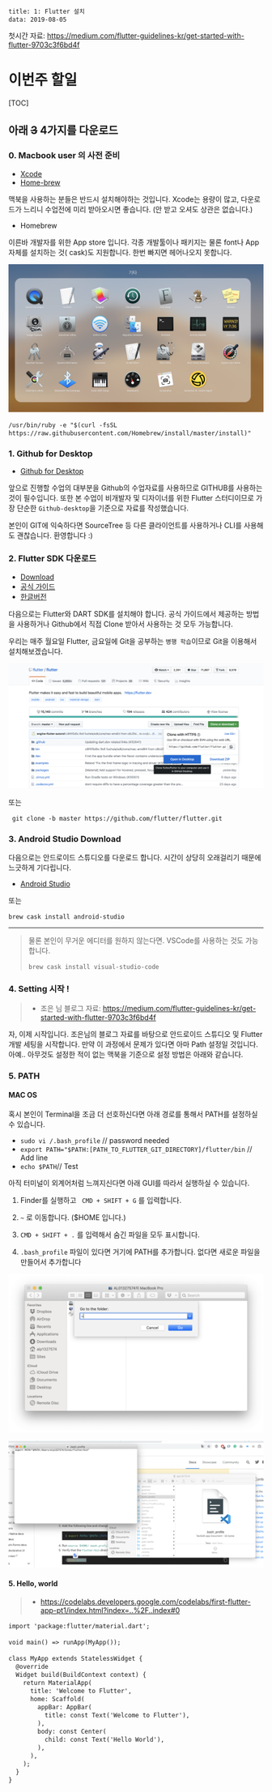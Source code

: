 ```
title: 1: Flutter 설치
data: 2019-08-05
```



첫시간 자료: https://medium.com/flutter-guidelines-kr/get-started-with-flutter-9703c3f6bd4f

# 이번주 할일

[TOC]


## 아래 ~~3~~ 4가지를 다운로드


### 0. Macbook user 의 사전 준비

- [Xcode](https://itunes.apple.com/us/app/xcode/id497799835)
- [Home-brew ](https://brew.sh/index_ko)

맥북을 사용하는 분들은 반드시 설치해야하는 것입니다. 
Xcode는 용량이 많고, 다운로드가 느리니 수업전에 미리 받아오시면 좋습니다. (안 받고 오셔도 상관은 없습니다.)

- Homebrew

이른바 개발자를 위한 App store 입니다. 각종 개발툴이나 패키지는 물론 font나 App 자체를 설치하는 것( cask)도 지원합니다. 한번 빠지면 헤어나오지 못합니다. 

![](20190805.assets/001.png)

```
/usr/bin/ruby -e "$(curl -fsSL https://raw.githubusercontent.com/Homebrew/install/master/install)"

```


### 1. Github for Desktop

- [Github for Desktop](https://desktop.github.com/)

앞으로 진행할 수업의 대부분을 Github의 수업자료를 사용하므로 GITHUB를 사용하는 것이 필수입니다. 또한 본 수업이 비개발자 및 디자이너를 위한 Flutter 스터디이므로 가장 단순한 `Github-desktop`을 기준으로 자료를 작성했습니다. 

본인이 GIT에 익숙하다면  SourceTree 등 다른 클라이언트를 사용하거나 CLI를 사용해도 괜찮습니다. 환영합니다 :)

### 2. Flutter SDK 다운로드

- [Download](https://flutter.dev/docs/development/tools/sdk/releases)
- [공식 가이드]( https://flutter.dev/docs/get-started/install?source=post_page---------------------------)
- [한글버전](https://flutter-ko.dev/docs/get-started/install/windows)

다음으로는 Flutter와 DART SDK를 설치해야 합니다. 공식 가이드에서 제공하는 방법을 사용하거나 Github에서 직접 Clone 받아서 사용하는 것 모두 가능합니다. 

우리는 매주 월요일 Flutter, 금요일에 Git을 공부하는 `병행 학습`이므로 Git을 이용해서 설치해보겠습니다. 



![image-20190805103204882](20190805.assets/image-20190805103204882.png)

또는 

```cli
 git clone -b master https://github.com/flutter/flutter.git
```

### 3. Android Studio Download

다음으로는 안드로이드 스튜디오를 다운로드 합니다. 시간이 상당히 오래걸리기 때문에 느긋하게 기다립니다. 

- [Android Studio](https://developer.android.com/studio/?gclid=CjwKCAjwpuXpBRAAEiwAyRRPgexceWZVUlLma9Ur1SYHy27g8hkkjhaKw_bUshKFL7DjELL06GVY9hoCJwoQAvD_BwE)

또는 
```cli
brew cask install android-studio
```

---

> 물론 본인이 무거운 에디터를 원하지 않는다면. VSCode를 사용하는 것도 가능합니다. 
> ```cli
> brew cask install visual-studio-code
> ```

### 4. Setting 시작 !

> - 조은 님 블로그 자료: https://medium.com/flutter-guidelines-kr/get-started-with-flutter-9703c3f6bd4f

자, 이제 시작입니다. 조은님의 블로그 자료를 바탕으로 안드로이드 스튜디오 및 Flutter 개발 세팅을 시작합니다.
만약 이 과정에서 문제가 있다면 아마 Path 설정일 것입니다. 아예.. 아무것도 설정한 적이 없는 맥북을 기준으로 설정 방법은 아래와 같습니다.

### 5. PATH

#### MAC OS
혹시 본인이 Terminal을 조금 더 선호하신다면 아래 경로를 통해서 PATH를 설정하실 수 있습니다. 

* `sudo vi /.bash_profile` // password needed
* `export PATH="$PATH:[PATH_TO_FLUTTER_GIT_DIRECTORY]/flutter/bin` // Add line
* `echo $PATH`// Test

아직 터미널이 외계어처럼 느껴지신다면 아래 GUI를 따라서 실행하실 수 있습니다.

1) Finder를 실행하고 ` CMD + SHIFT + G` 를 입력합니다.

2) `~` 로 이동합니다. ($HOME 입니다.)

3) `CMD + SHIFT + .` 를 입력해서 숨긴 파일을 모두 표시합니다.

4) `.bash_profile` 파일이 있다면 거기에 PATH를 추가합니다. 없다면 새로운 파일을 만들어서 추가합니다


![finder](20190805.assets/002.png)

![bash_profile](20190805.assets/003.png)


#### 5. Hello, world

> - https://codelabs.developers.google.com/codelabs/first-flutter-app-pt1/index.html?index=..%2F..index#0

```flutter
import 'package:flutter/material.dart';

void main() => runApp(MyApp());

class MyApp extends StatelessWidget {
  @override
  Widget build(BuildContext context) {
    return MaterialApp(
      title: 'Welcome to Flutter',
      home: Scaffold(
        appBar: AppBar(
          title: const Text('Welcome to Flutter'),
        ),
        body: const Center(
          child: const Text('Hello World'),
        ),
      ),
    );
  }
}
```
